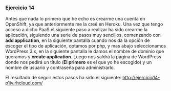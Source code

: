 ### Ejercicio 14 

Antes que nada lo primero que he echo es crearme una cuenta en OpenShift, ya que anteriormente me la creé en Heroku. Una vez que tengo acceso a dicho PaaS el siguiente paso a realizar ha sido crearme la aplicación, siguiendo una serie de pasos muy sencillos, comenzando con **add application**, en la siguiente pantalla cuando nos da la opción de escoger el tipo de aplicación, optamos por php, y mas abajo seleccionamos WordPress  3.x, en la siguiente pantalla le damos el nombre de dominio que queramos y **create application**. Luego nos saldrá la página de WordPress donde nos pedirá un título (**El primero** es el que yo he escogido) y un nombre de usuario y contraseña para administrarlo.

El resultado de seguir estos pasos ha sido el siguiente: http://ejercicio14-p1iv.rhcloud.com/

